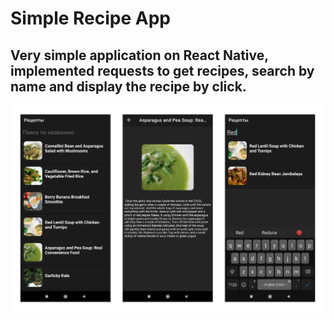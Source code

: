 # Simple Recipe App
## Very simple application on React Native, implemented requests to get recipes, search by name and display the recipe by click.
![Main Image](https://github.com/denisislamgaleevv/recipe-app/blob/master/mainImage.png)
 
 
